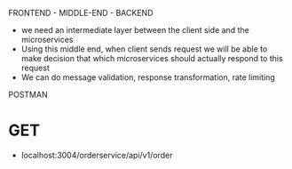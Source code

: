 FRONTEND - MIDDLE-END - BACKEND

- we need an intermediate layer between the client side and the microservices
- Using this middle end, when client sends request we will be able to make decision that which microservices should actually respond to this request
- We can do message validation, response transformation, rate limiting

POSTMAN
 # GET
 - localhost:3004/orderservice/api/v1/order
